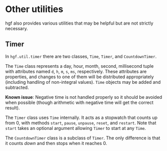 # Other utilities

hgf also provides various utilities that may be helpful but are not strictly necessary.


## Timer

In `hgf.util.timer` there are two classes, `Time`, `Timer`, and `CountdownTimer`.

The `Time` class represents a day, hour, month, second, millisecond tuple with attributes named `d`, `h`, `m`, `s`, `ms`, respectively. These attributes are properties, and changes to one of them will be distributed appropriately (including handling of non-integral values). `Time` objects may be added and subtracted.

**Known issue**: Negative time is not handled properly so it should be avoided when possible (though arithmetic with negative time will get the correct result).

The `Timer` class uses `Time` internally. It acts as a stopwatch that counts up from 0, with methods `start`, `pause`, `unpause`, `reset`, and `restart`. Note that `start` takes an optional argument allowing `Timer` to start at any `Time`.

The `CountdownTimer` class is a subclass of `Timer`. The only difference is that it counts *down* and then stops when it reaches 0.
